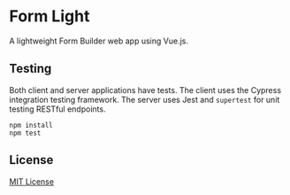 # Form Light

A lightweight Form Builder web app using Vue.js.

## Testing

Both client and server applications have tests. The client
uses the Cypress integration testing framework. The server
uses Jest and `supertest` for unit testing RESTful endpoints.

```
npm install
npm test
```

## License

[MIT License](LICENSE)
